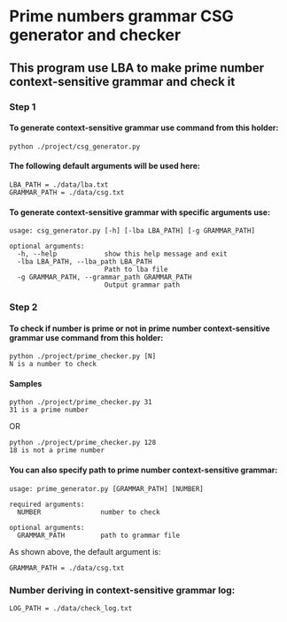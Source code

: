 # Prime numbers grammar CSG generator and checker

## This program use LBA to make prime number context-sensitive grammar and check it

### Step 1

#### To generate context-sensitive grammar use command from this holder:

```
python ./project/csg_generator.py
```

#### The following default arguments will be used here:

```
LBA_PATH = ./data/lba.txt
GRAMMAR_PATH = ./data/csg.txt
```

#### To generate context-sensitive grammar with specific arguments use:

```
usage: csg_generator.py [-h] [-lba LBA_PATH] [-g GRAMMAR_PATH]

optional arguments:
  -h, --help            show this help message and exit
  -lba LBA_PATH, --lba_path LBA_PATH
                        Path to lba file
  -g GRAMMAR_PATH, --grammar_path GRAMMAR_PATH
                        Output grammar path
```

### Step 2

#### To check if number is prime or not in prime number context-sensitive grammar use command from this holder:

```
python ./project/prime_checker.py [N]
N is a number to check
```

#### Samples

```
python ./project/prime_checker.py 31
31 is a prime number
```

OR

```
python ./project/prime_checker.py 128
18 is not a prime number
```

#### You can also specify path to prime number context-sensitive grammar:

```
usage: prime_generator.py [GRAMMAR_PATH] [NUMBER]

required arguments:
  NUMBER               number to check

optional arguments:
  GRAMMAR_PATH         path to grammar file
```

As shown above, the default argument is:

```
GRAMMAR_PATH = ./data/csg.txt
```

### Number deriving in context-sensitive grammar log:

```
LOG_PATH = ./data/check_log.txt
```